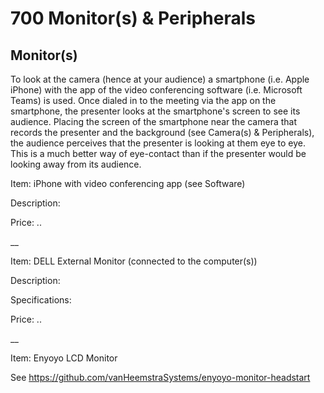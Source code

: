 # 700 Monitor(s) & Peripherals

## Monitor(s)

To look at the camera (hence at your audience) a smartphone (i.e. Apple iPhone) with the app of the video conferencing software (i.e. Microsoft Teams) is used. Once dialed in to the meeting via the app on the smartphone, the presenter looks at the smartphone's screen to see its audience. Placing the screen of the smartphone near the camera that records the presenter and the background (see Camera(s) & Peripherals), the audience perceives that the presenter is looking at them eye to eye. This is a much better way of eye-contact than if the presenter would be looking away from its audience.

Item: iPhone with video conferencing app (see Software)

Description:

Price: ..

__

Item: DELL External Monitor (connected to the computer(s))

Description:

Specifications:

Price: ..

__

Item: Enyoyo LCD Monitor

See https://github.com/vanHeemstraSystems/enyoyo-monitor-headstart
